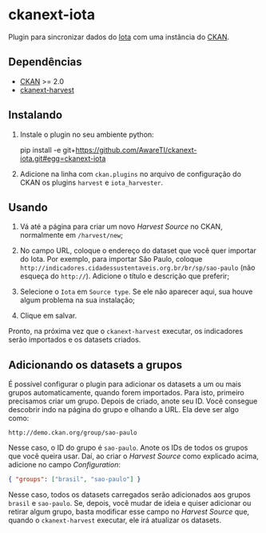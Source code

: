 ckanext-iota
============

Plugin para sincronizar dados do [Iota] com uma instância do [CKAN].

Dependências
------------

* [CKAN] >= 2.0
* [ckanext-harvest]

Instalando
----------

1. Instale o plugin no seu ambiente python:

    pip install -e git+https://github.com/AwareTI/ckanext-iota.git#egg=ckanext-iota

2. Adicione na linha com ```ckan.plugins``` no arquivo de configuração
do CKAN os plugins ```harvest``` e ```iota_harvester```.

Usando
------

1. Vá até a página para criar um novo _Harvest Source_ no CKAN, normalmente
em ```/harvest/new```;

2. No campo URL, coloque o endereço do dataset que você quer importar do Iota.
   Por exemplo, para importar São Paulo, coloque
```http://indicadores.cidadessustentaveis.org.br/br/sp/sao-paulo``` (não
esqueça do ```http://```). Adicione o título e descrição que preferir;

3. Selecione o ```Iota``` em ```Source type```. Se ele não aparecer aqui, sua
   houve algum problema na sua instalação;

4. Clique em salvar.

Pronto, na próxima vez que o ```ckanext-harvest``` executar, os indicadores
serão importados e os datasets criados.

Adicionando os datasets a grupos
--------------------------------

É possível configurar o plugin para adicionar os datasets a um ou mais grupos
automaticamente, quando forem importados. Para isto, primeiro precisamos criar
um grupo. Depois de criado, anote seu ID. Você consegue descobrir indo na
página do grupo e olhando a URL. Ela deve ser algo como:

    http://demo.ckan.org/group/sao-paulo

Nesse caso, o ID do grupo é ```sao-paulo```. Anote os IDs de todos os grupos
que você queira usar. Daí, ao criar o _Harvest Source_ como explicado acima,
adicione no campo _Configuration_:

```json
{ "groups": ["brasil", "sao-paulo"] }
```

Nesse caso, todos os datasets carregados serão adicionados aos grupos
```brasil``` e ```sao-paulo```. Se, depois, você mudar de ideia e quiser
adicionar ou retirar algum grupo, basta modificar esse campo no _Harvest
Source_ que, quando o ```ckanext-harvest``` executar, ele irá atualizar os
datasets.

[CKAN]: http://ckan.org
[Iota]: https://github.com/AwareTI/Iota
[ckanext-harvest]: http://github.com/okfn/ckanext-harvest
